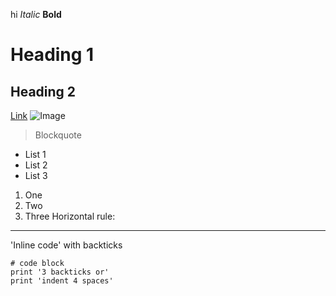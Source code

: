 hi
*Italic*
**Bold**
# Heading 1
## Heading 2
[Link](http://www.google.com)
![Image](https://www.kindpng.com/picc/m/236-2369596_transparent-hi-png-sign-png-download.png)
> Blockquote
* List 1
* List 2
* List 3
1. One
2. Two
3. Three
Horizontal rule:
---
'Inline code' with backticks
```
# code block
print '3 backticks or'
print 'indent 4 spaces'
```
